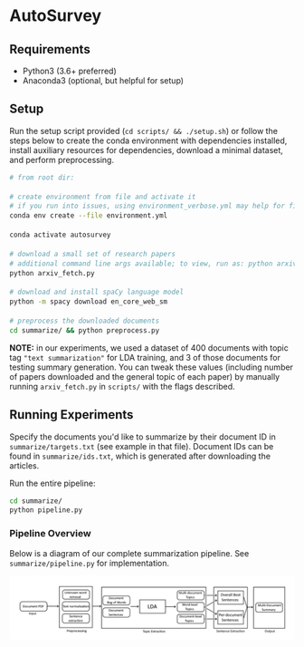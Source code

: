 # AutoSurvey

## Requirements

* Python3 (3.6+ preferred)
* Anaconda3 (optional, but helpful for setup)

## Setup

Run the setup script provided (```cd scripts/ && ./setup.sh```) or follow the steps below to create the conda environment with dependencies installed, install auxiliary resources for dependencies, download a minimal dataset, and perform preprocessing.

```bash
# from root dir:

# create environment from file and activate it
# if you run into issues, using environment_verbose.yml may help for finding missing packages
conda env create --file environment.yml

conda activate autosurvey

# download a small set of research papers
# additional command line args available; to view, run as: python arxiv_fetch.py -h
python arxiv_fetch.py

# download and install spaCy language model
python -m spacy download en_core_web_sm

# preprocess the downloaded documents
cd summarize/ && python preprocess.py
```

**NOTE:** in our experiments, we used a dataset of 400 documents with topic tag `"text summarization"` for LDA training, and 3 of those documents for testing summary generation. You can tweak these values (including number of papers downloaded and the general topic of 
each paper) by manually running `arxiv_fetch.py` in `scripts/` with the flags described.

## Running Experiments

Specify the documents you'd like to summarize by their document ID in `summarize/targets.txt` (see example in that file). Document IDs can be found in `summarize/ids.txt`, which is generated after downloading the articles.

Run the entire pipeline:

```bash
cd summarize/
python pipeline.py
```

### Pipeline Overview

Below is a diagram of our complete summarization pipeline. See `summarize/pipeline.py` for implementation.

![overview of our summarization pipeline](assets/pipeline.png "Overview of our summarization pipeline")
